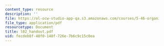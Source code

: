 ```yaml
---
content_type: resource
description: ''
file: https://ol-ocw-studio-app-qa.s3.amazonaws.com/courses/5-46-organic-structure-determination-spring-2007/fecdeb8f48f0148f726e7b6c9c15c0ea_l02_handout.pdf
file_type: application/pdf
resourcetype: Document
title: l02_handout.pdf
uid: fecdeb8f-48f0-148f-726e-7b6c9c15c0ea
---
```

